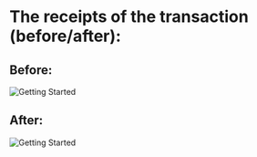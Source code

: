 # The receipts of the transaction (before/after): 
## Before:
![Getting Started](initialScreenshot.jpg)
## After:
![Getting Started](transactionScreenshot.jpg)